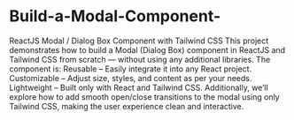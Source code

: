 # Build-a-Modal-Component-
ReactJS Modal / Dialog Box Component with Tailwind CSS  This project demonstrates how to build a Modal (Dialog Box) component in ReactJS and Tailwind CSS from scratch — without using any additional libraries.  The component is:  Reusable – Easily integrate it into any React project. Customizable – Adjust size, styles, and content as per your needs. Lightweight – Built only with React and Tailwind CSS. Additionally, we’ll explore how to add smooth open/close transitions to the modal using only Tailwind CSS, making the user experience clean and interactive.
